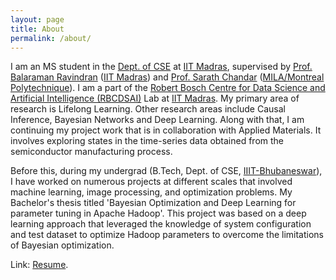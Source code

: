 ```yaml
---
layout: page
title: About
permalink: /about/
---
```

I am an MS student in the [Dept. of CSE](https://www.cse.iitm.ac.in) at [IIT Madras](https://www.iitm.ac.in), supervised by [Prof. Balaraman Ravindran](http://www.cse.iitm.ac.in/~ravi/) ([IIT Madras](https://www.iitm.ac.in)) and [Prof. Sarath Chandar](http://sarathchandar.in) ([MILA/Montreal Polytechnique](https://mila.quebec/en/)). I am a part of the [Robert Bosch Centre for Data Science and Artificial Intelligence (RBCDSAI)](https://rbcdsai.iitm.ac.in) Lab at [IIT Madras](https://www.iitm.ac.in). My primary area of research is Lifelong Learning. Other research areas include Causal Inference, Bayesian Networks and Deep Learning. Along with that, I am continuing my project work that is in collaboration with Applied Materials. It involves exploring states in the time-series data obtained from the semiconductor manufacturing process. 

Before this, during my undergrad (B.Tech, Dept. of CSE, [IIIT-Bhubaneswar](https://www.iiit-bh.ac.in)), I have worked on numerous projects at different scales that involved machine learning, image processing, and optimization problems. My Bachelor's thesis titled 'Bayesian Optimization and Deep Learning for parameter tuning in Apache Hadoop'. This project was based on a deep learning approach that leveraged the knowledge of system configuration and test dataset to optimize Hadoop parameters to overcome the limitations of Bayesian optimization. 

Link: [Resume](https://drive.google.com/file/d/1ACn7-bC97EFCd11ERkVJ5p2Eiiu9yLjE/view?usp=sharing).
